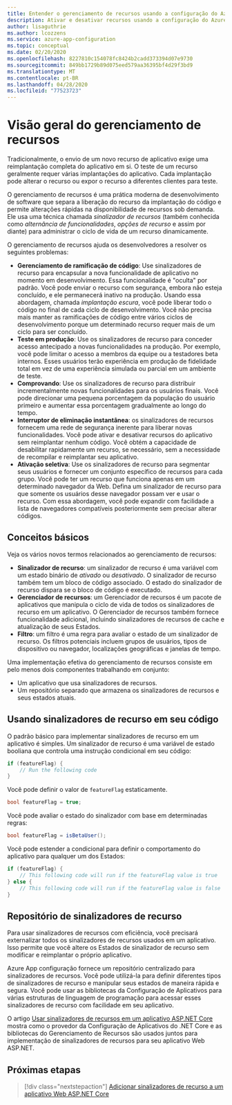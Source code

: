 ```yaml
---
title: Entender o gerenciamento de recursos usando a configuração do Azure App
description: Ativar e desativar recursos usando a configuração do Azure App
author: lisaguthrie
ms.author: lcozzens
ms.service: azure-app-configuration
ms.topic: conceptual
ms.date: 02/20/2020
ms.openlocfilehash: 8227810c154078fc8424b2cadd373394d07e9730
ms.sourcegitcommit: 849bb1729b89d075eed579aa36395bf4d29f3bd9
ms.translationtype: MT
ms.contentlocale: pt-BR
ms.lasthandoff: 04/28/2020
ms.locfileid: "77523723"
---
```

# <a name="feature-management-overview"></a>Visão geral do gerenciamento de recursos

Tradicionalmente, o envio de um novo recurso de aplicativo exige uma reimplantação completa do aplicativo em si. O teste de um recurso geralmente requer várias implantações do aplicativo.  Cada implantação pode alterar o recurso ou expor o recurso a diferentes clientes para teste.  

O gerenciamento de recursos é uma prática moderna de desenvolvimento de software que separa a liberação do recurso da implantação do código e permite alterações rápidas na disponibilidade de recursos sob demanda. Ele usa uma técnica chamada *sinalizador de recursos* (também conhecida como *alternância de funcionalidades*, *opções de recurso* e assim por diante) para administrar o ciclo de vida de um recurso dinamicamente.

O gerenciamento de recursos ajuda os desenvolvedores a resolver os seguintes problemas:

* **Gerenciamento de ramificação de código**: Use sinalizadores de recurso para encapsular a nova funcionalidade de aplicativo no momento em desenvolvimento. Essa funcionalidade é "oculta" por padrão. Você pode enviar o recurso com segurança, embora não esteja concluído, e ele permanecerá inativo na produção. Usando essa abordagem, chamada *implantação escura*, você pode liberar todo o código no final de cada ciclo de desenvolvimento. Você não precisa mais manter as ramificações de código entre vários ciclos de desenvolvimento porque um determinado recurso requer mais de um ciclo para ser concluído.
* **Teste em produção**: Use os sinalizadores de recurso para conceder acesso antecipado a novas funcionalidades na produção. Por exemplo, você pode limitar o acesso a membros da equipe ou a testadores beta internos. Esses usuários terão experiência em produção de fidelidade total em vez de uma experiência simulada ou parcial em um ambiente de teste.
* **Comprovando**: Use os sinalizadores de recurso para distribuir incrementalmente novas funcionalidades para os usuários finais. Você pode direcionar uma pequena porcentagem da população do usuário primeiro e aumentar essa porcentagem gradualmente ao longo do tempo.
* **Interruptor de eliminação instantânea**: os sinalizadores de recursos fornecem uma rede de segurança inerente para liberar novas funcionalidades. Você pode ativar e desativar recursos do aplicativo sem reimplantar nenhum código. Você obtém a capacidade de desabilitar rapidamente um recurso, se necessário, sem a necessidade de recompilar e reimplantar seu aplicativo.
* **Ativação seletiva**: Use os sinalizadores de recurso para segmentar seus usuários e fornecer um conjunto específico de recursos para cada grupo. Você pode ter um recurso que funciona apenas em um determinado navegador da Web. Defina um sinalizador de recurso para que somente os usuários desse navegador possam ver e usar o recurso. Com essa abordagem, você pode expandir com facilidade a lista de navegadores compatíveis posteriormente sem precisar alterar códigos.

## <a name="basic-concepts"></a>Conceitos básicos

Veja os vários novos termos relacionados ao gerenciamento de recursos:

* **Sinalizador de recurso**: um sinalizador de recurso é uma variável com um estado binário de *ativado* ou *desativado*. O sinalizador de recurso também tem um bloco de código associado. O estado do sinalizador de recurso dispara se o bloco de código é executado.
* **Gerenciador de recursos**: um Gerenciador de recursos é um pacote de aplicativos que manipula o ciclo de vida de todos os sinalizadores de recurso em um aplicativo. O Gerenciador de recursos também fornece funcionalidade adicional, incluindo sinalizadores de recursos de cache e atualização de seus Estados.
* **Filtro**: um filtro é uma regra para avaliar o estado de um sinalizador de recurso. Os filtros potenciais incluem grupos de usuários, tipos de dispositivo ou navegador, localizações geográficas e janelas de tempo.

Uma implementação efetiva do gerenciamento de recursos consiste em pelo menos dois componentes trabalhando em conjunto:

* Um aplicativo que usa sinalizadores de recursos.
* Um repositório separado que armazena os sinalizadores de recursos e seus estados atuais.

## <a name="using-feature-flags-in-your-code"></a>Usando sinalizadores de recurso em seu código

O padrão básico para implementar sinalizadores de recurso em um aplicativo é simples. Um sinalizador de recurso é uma variável de estado booliana que controla uma instrução condicional em seu código:

```csharp
if (featureFlag) {
    // Run the following code
}
```

Você pode definir o valor de `featureFlag` estaticamente.

```csharp
bool featureFlag = true;
```

Você pode avaliar o estado do sinalizador com base em determinadas regras:

```csharp
bool featureFlag = isBetaUser();
```

Você pode estender a condicional para definir o comportamento do aplicativo para qualquer um dos Estados:

```csharp
if (featureFlag) {
    // This following code will run if the featureFlag value is true
} else {
    // This following code will run if the featureFlag value is false
}
```

## <a name="feature-flag-repository"></a>Repositório de sinalizadores de recurso

Para usar sinalizadores de recursos com eficiência, você precisará externalizar todos os sinalizadores de recursos usados em um aplicativo. Isso permite que você altere os Estados de sinalizador de recurso sem modificar e reimplantar o próprio aplicativo.

Azure App configuração fornece um repositório centralizado para sinalizadores de recursos. Você pode utilizá-la para definir diferentes tipos de sinalizadores de recurso e manipular seus estados de maneira rápida e segura. Você pode usar as bibliotecas da Configuração de Aplicativos para várias estruturas de linguagem de programação para acessar esses sinalizadores de recurso com facilidade em seu aplicativo.

O artigo [Usar sinalizadores de recursos em um aplicativo ASP.NET Core](./use-feature-flags-dotnet-core.md) mostra como o provedor da Configuração de Aplicativos do .NET Core e as bibliotecas do Gerenciamento de Recursos são usados juntos para implementação de sinalizadores de recursos para seu aplicativo Web ASP.NET.

## <a name="next-steps"></a>Próximas etapas

> [!div class="nextstepaction"]
> [Adicionar sinalizadores de recurso a um aplicativo Web ASP.NET Core](./quickstart-feature-flag-aspnet-core.md)  
